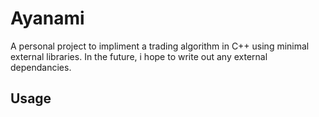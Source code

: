 Ayanami
=======
A personal project to impliment a trading algorithm in C++ using minimal external libraries. In the future, i hope to write out any external dependancies.

Usage
-----
